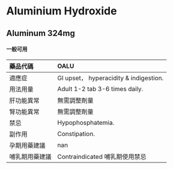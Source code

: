# Aluminium Hydroxide

## Aluminum 324mg

#### 一般可用

| 藥品代碼       | OALU                                   |
|:---------------|:---------------------------------------|
| 適應症         | GI upset， hyperacidity & indigestion. |
| 用法用量       | Adult 1-2 tab 3-6 times daily.         |
| 肝功能異常     | 無需調整劑量                           |
| 腎功能異常     | 無需調整劑量                           |
| 禁忌           | Hypophosphatemia.                      |
| 副作用         | Constipation.                          |
| 孕期用藥建議   | nan                                    |
| 哺乳期用藥建議 | Contraindicated 哺乳期使用禁忌         |

